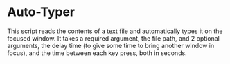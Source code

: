 # Auto-Typer
This script reads the contents of a text file and automatically types it on the focused window. It takes a required argument, the file path, and 2 optional arguments, the delay time (to give some time to bring another window in focus), and the time between each key press, both in seconds.
